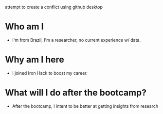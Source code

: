 attempt to create a conflict using github desktop

# Who am I

* I'm from Brazil, I'm a researcher, no current experience w/ data.

# Why am I here

* I joined Iron Hack to boost my career. 

# What will I do after the bootcamp?

* After the bootcamp, I intent to be better at getting insights from research
